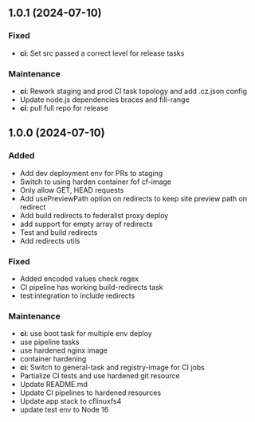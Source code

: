 ## 1.0.1 (2024-07-10)

### Fixed

- **ci**: Set src passed a correct level for release tasks

### Maintenance

- **ci**: Rework staging and prod CI task topology and add .cz.json config
- Update node.js dependencies braces and fill-range
- **ci**: pull full repo for release

## 1.0.0 (2024-07-10)

### Added

- Add dev deployment env for PRs to staging
- Switch to using harden container fof cf-image
- Only allow GET, HEAD requests
- Add usePreviewPath option on redirects to keep site preview path on redirect
- Add build redirects to federalist proxy deploy
- add support for empty array of redirects
- Test and build redirects
- Add redirects utils

### Fixed

- Added encoded values check regex
- CI pipeline has working build-redirects task
- test:integration to include redirects

### Maintenance

- **ci**: use boot task for multiple env deploy
- use pipeline tasks
- use hardened nginx image
- container hardening
- **ci**: Switch to general-task and registry-image for CI jobs
- Partialize CI tests and use hardened git resource
- Update README.md
- Update CI pipelines to hardened resources
- Update app stack to cflinuxfs4
- update test env to Node 16
